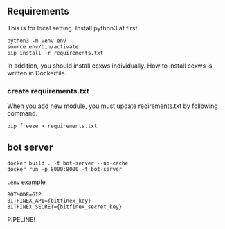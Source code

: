 ## Requirements

This is for local setting. Install python3 at first.

```
python3 -m venv env
source env/bin/activate
pip install -r requirements.txt
```

In addition, you should install ccxws individually.
How to install ccxws is written in Dockerfile.


### create requirements.txt

When you add new module, you must update reqirements.txt by following command.

`pip freeze > requirements.txt`




## bot server

```
docker build . -t bot-server --no-cache
docker run -p 8000:8000 -t bot-server
```

`.env` example
```
BOTMODE=GIP
BITFINEX_API={bitfinex_key}
BITFINEX_SECRET={bitfinex_secret_key}
```

PIPELINE!
